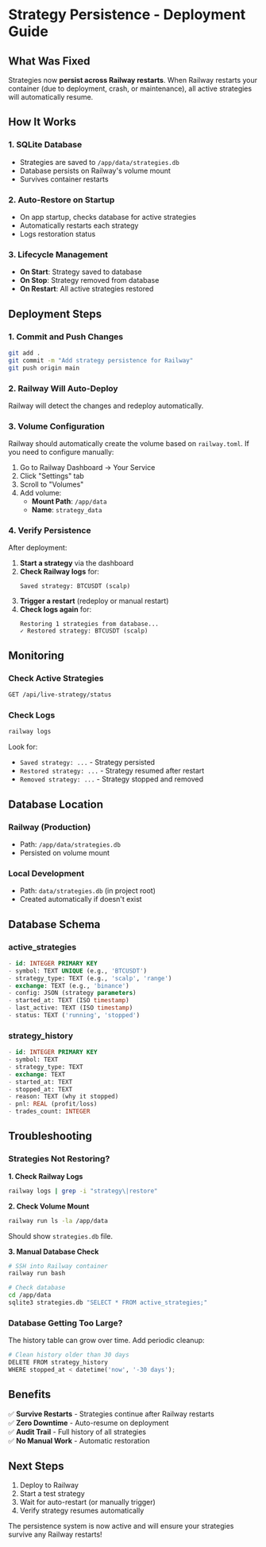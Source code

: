# Strategy Persistence - Deployment Guide

## What Was Fixed

Strategies now **persist across Railway restarts**. When Railway restarts your container (due to deployment, crash, or maintenance), all active strategies will automatically resume.

## How It Works

### 1. SQLite Database
- Strategies are saved to `/app/data/strategies.db`
- Database persists on Railway's volume mount
- Survives container restarts

### 2. Auto-Restore on Startup
- On app startup, checks database for active strategies
- Automatically restarts each strategy
- Logs restoration status

### 3. Lifecycle Management
- **On Start**: Strategy saved to database
- **On Stop**: Strategy removed from database
- **On Restart**: All active strategies restored

## Deployment Steps

### 1. Commit and Push Changes
```bash
git add .
git commit -m "Add strategy persistence for Railway"
git push origin main
```

### 2. Railway Will Auto-Deploy
Railway will detect the changes and redeploy automatically.

### 3. Volume Configuration

Railway should automatically create the volume based on `railway.toml`. If you need to configure manually:

1. Go to Railway Dashboard → Your Service
2. Click "Settings" tab
3. Scroll to "Volumes"
4. Add volume:
   - **Mount Path**: `/app/data`
   - **Name**: `strategy_data`

### 4. Verify Persistence

After deployment:

1. **Start a strategy** via the dashboard
2. **Check Railway logs** for:
   ```
   Saved strategy: BTCUSDT (scalp)
   ```
3. **Trigger a restart** (redeploy or manual restart)
4. **Check logs again** for:
   ```
   Restoring 1 strategies from database...
   ✓ Restored strategy: BTCUSDT (scalp)
   ```

## Monitoring

### Check Active Strategies
```bash
GET /api/live-strategy/status
```

### Check Logs
```bash
railway logs
```

Look for:
- `Saved strategy: ...` - Strategy persisted
- `Restored strategy: ...` - Strategy resumed after restart
- `Removed strategy: ...` - Strategy stopped and removed

## Database Location

### Railway (Production)
- Path: `/app/data/strategies.db`
- Persisted on volume mount

### Local Development
- Path: `data/strategies.db` (in project root)
- Created automatically if doesn't exist

## Database Schema

### active_strategies
```sql
- id: INTEGER PRIMARY KEY
- symbol: TEXT UNIQUE (e.g., 'BTCUSDT')
- strategy_type: TEXT (e.g., 'scalp', 'range')
- exchange: TEXT (e.g., 'binance')
- config: JSON (strategy parameters)
- started_at: TEXT (ISO timestamp)
- last_active: TEXT (ISO timestamp)
- status: TEXT ('running', 'stopped')
```

### strategy_history
```sql
- id: INTEGER PRIMARY KEY
- symbol: TEXT
- strategy_type: TEXT
- exchange: TEXT
- started_at: TEXT
- stopped_at: TEXT
- reason: TEXT (why it stopped)
- pnl: REAL (profit/loss)
- trades_count: INTEGER
```

## Troubleshooting

### Strategies Not Restoring?

**1. Check Railway Logs**
```bash
railway logs | grep -i "strategy\|restore"
```

**2. Check Volume Mount**
```bash
railway run ls -la /app/data
```

Should show `strategies.db` file.

**3. Manual Database Check**
```bash
# SSH into Railway container
railway run bash

# Check database
cd /app/data
sqlite3 strategies.db "SELECT * FROM active_strategies;"
```

### Database Getting Too Large?

The history table can grow over time. Add periodic cleanup:
```python
# Clean history older than 30 days
DELETE FROM strategy_history 
WHERE stopped_at < datetime('now', '-30 days');
```

## Benefits

✅ **Survive Restarts** - Strategies continue after Railway restarts  
✅ **Zero Downtime** - Auto-resume on deployment  
✅ **Audit Trail** - Full history of all strategies  
✅ **No Manual Work** - Automatic restoration  

## Next Steps

1. Deploy to Railway
2. Start a test strategy
3. Wait for auto-restart (or manually trigger)
4. Verify strategy resumes automatically

The persistence system is now active and will ensure your strategies survive any Railway restarts!
